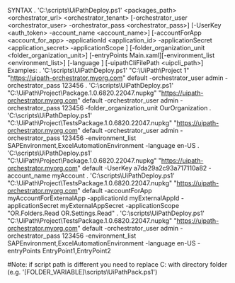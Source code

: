 SYNTAX
    . 'C:\scripts\\UiPathDeploy.ps1'  <packages_path> <orchestrator_url> <orchestrator_tenant> [-orchestrator_user <orchestrator_user> -orchestrator_pass <orchestrator_pass>] [-UserKey <auth_token> -account_name <account_name>] [-accountForApp <account_for_app> -applicationId <application_id> -applicationSecret <application_secret> -applicationScope <applicationScope>] [-folder_organization_unit <folder_organization_unit>] [-entryPoints Main.xaml][-environment_list <environment_list>] [-language <language>] [-uipathCliFilePath <uipcli_path>]
Examples:
    . 'C:\scripts\UiPathDeploy.ps1' "C:\UiPath\Project 1" "https://uipath-orchestrator.myorg.com" default -orchestrator_user admin -orchestrator_pass 123456
    . 'C:\scripts\UiPathDeploy.ps1' "C:\UiPath\Project\Package.1.0.6820.22047.nupkg" "https://uipath-orchestrator.myorg.com" default -orchestrator_user admin -orchestrator_pass 123456 -folder_organization_unit OurOrganization
    . 'C:\scripts\UiPathDeploy.ps1' "C:\UiPath\Project\TestsPackage.1.0.6820.22047.nupkg" "https://uipath-orchestrator.myorg.com" default -orchestrator_user admin -orchestrator_pass 123456 -environment_list SAPEnvironment,ExcelAutomationEnvironment -language en-US
    . 'C:\scripts\UiPathDeploy.ps1' "C:\UiPath\Project\Package.1.0.6820.22047.nupkg" "https://uipath-orchestrator.myorg.com" default -UserKey a7da29a2c93a717110a82 -account_name myAccount
    . 'C:\scripts\UiPathDeploy.ps1' "C:\UiPath\Project\TestsPackage.1.0.6820.22047.nupkg" "https://uipath-orchestrator.myorg.com" default -accountForApp myAccountForExternalApp -applicationId myExternalAppId -applicationSecret myExternalAppSecret -applicationScope "OR.Folders.Read OR.Settings.Read"
    . 'C:\scripts\UiPathDeploy.ps1' "C:\UiPath\Project\TestsPackage.1.0.6820.22047.nupkg" "https://uipath-orchestrator.myorg.com" default -orchestrator_user admin -orchestrator_pass 123456 -environment_list SAPEnvironment,ExcelAutomationEnvironment -language en-US -entryPoints EntryPoint1,EntryPoint2

#Note: if script path is different you need to replace C: with directory folder (e.g. '[FOLDER_VARIABLE]\scripts\UiPathPack.ps1')